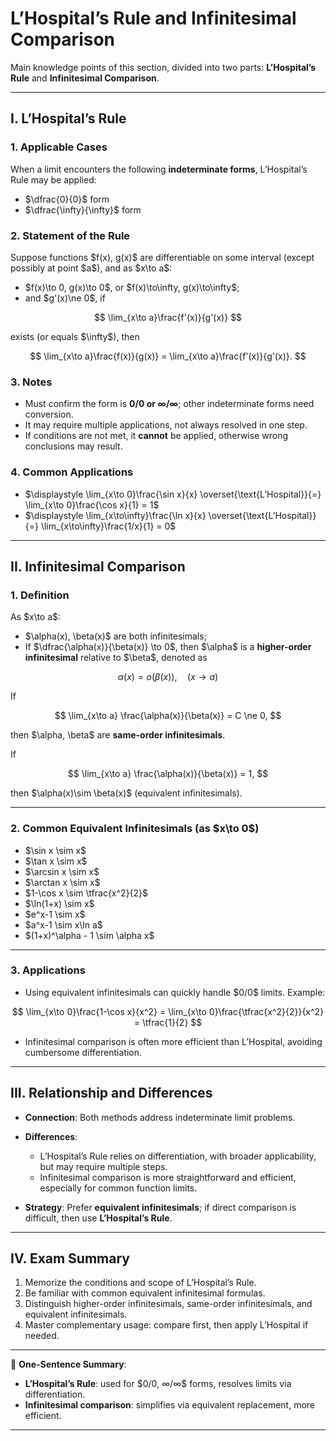 

# L’Hospital’s Rule and Infinitesimal Comparison

Main knowledge points of this section, divided into two parts: **L’Hospital’s Rule** and **Infinitesimal Comparison**.

---

## I. L’Hospital’s Rule

### 1. Applicable Cases

When a limit encounters the following **indeterminate forms**, L’Hospital’s Rule may be applied:

* \$\dfrac{0}{0}\$ form
* \$\dfrac{\infty}{\infty}\$ form

### 2. Statement of the Rule

Suppose functions \$f(x), g(x)\$ are differentiable on some interval (except possibly at point \$a\$), and as \$x\to a\$:

* \$f(x)\to 0, g(x)\to 0\$, or \$f(x)\to\infty, g(x)\to\infty\$;
* and \$g'(x)\ne 0\$, if

$$
\lim_{x\to a}\frac{f'(x)}{g'(x)}
$$

exists (or equals \$\infty\$), then

$$
\lim_{x\to a}\frac{f(x)}{g(x)} = \lim_{x\to a}\frac{f'(x)}{g'(x)}.
$$

### 3. Notes

* Must confirm the form is **0/0 or ∞/∞**; other indeterminate forms need conversion.
* It may require multiple applications, not always resolved in one step.
* If conditions are not met, it **cannot** be applied, otherwise wrong conclusions may result.

### 4. Common Applications

* \$\displaystyle \lim\_{x\to 0}\frac{\sin x}{x} \overset{\text{L’Hospital}}{=} \lim\_{x\to 0}\frac{\cos x}{1} = 1\$
* \$\displaystyle \lim\_{x\to\infty}\frac{\ln x}{x} \overset{\text{L’Hospital}}{=} \lim\_{x\to\infty}\frac{1/x}{1} = 0\$

---

## II. Infinitesimal Comparison

### 1. Definition

As \$x\to a\$:

* \$\alpha(x), \beta(x)\$ are both infinitesimals;
* If \$\dfrac{\alpha(x)}{\beta(x)} \to 0\$, then \$\alpha\$ is a **higher-order infinitesimal** relative to \$\beta\$, denoted as

$$
\alpha(x) = o(\beta(x)), \quad (x\to a)
$$

If

$$
\lim_{x\to a} \frac{\alpha(x)}{\beta(x)} = C \ne 0,
$$

then \$\alpha, \beta\$ are **same-order infinitesimals**.

If

$$
\lim_{x\to a} \frac{\alpha(x)}{\beta(x)} = 1,
$$

then \$\alpha(x)\sim \beta(x)\$ (equivalent infinitesimals).

---

### 2. Common Equivalent Infinitesimals (as \$x\to 0\$)

* \$\sin x \sim x\$
* \$\tan x \sim x\$
* \$\arcsin x \sim x\$
* \$\arctan x \sim x\$
* \$1-\cos x \sim \tfrac{x^2}{2}\$
* \$\ln(1+x) \sim x\$
* \$e^x-1 \sim x\$
* \$a^x-1 \sim x\ln a\$
* \$(1+x)^\alpha - 1 \sim \alpha x\$

---

### 3. Applications

* Using equivalent infinitesimals can quickly handle \$0/0\$ limits.
  Example:

$$
\lim_{x\to 0}\frac{1-\cos x}{x^2} = \lim_{x\to 0}\frac{\tfrac{x^2}{2}}{x^2} = \tfrac{1}{2}
$$

* Infinitesimal comparison is often more efficient than L’Hospital, avoiding cumbersome differentiation.

---

## III. Relationship and Differences

* **Connection**: Both methods address indeterminate limit problems.
* **Differences**:

  * L’Hospital’s Rule relies on differentiation, with broader applicability, but may require multiple steps.
  * Infinitesimal comparison is more straightforward and efficient, especially for common function limits.
* **Strategy**: Prefer **equivalent infinitesimals**; if direct comparison is difficult, then use **L’Hospital’s Rule**.

---

## IV. Exam Summary

1. Memorize the conditions and scope of L’Hospital’s Rule.
2. Be familiar with common equivalent infinitesimal formulas.
3. Distinguish higher-order infinitesimals, same-order infinitesimals, and equivalent infinitesimals.
4. Master complementary usage: compare first, then apply L’Hospital if needed.

---

📌 **One-Sentence Summary**:

* **L’Hospital’s Rule**: used for \$0/0, ∞/∞\$ forms, resolves limits via differentiation.
* **Infinitesimal comparison**: simplifies via equivalent replacement, more efficient.

---
